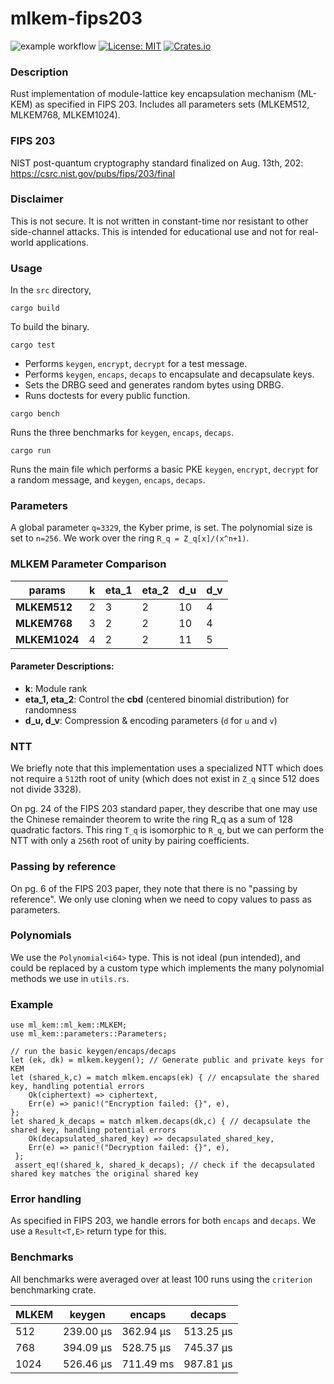 # mlkem-fips203

![example workflow](https://github.com/lattice-based-cryptography/ml-kem/actions/workflows/basic.yml/badge.svg)
[![License: MIT](https://img.shields.io/badge/License-MIT-brightgreen.svg)](https://opensource.org/licenses/MIT)
[![Crates.io](https://img.shields.io/crates/v/mlkem-fips203.svg)](https://crates.io/crates/mlkem-fips203)

### Description

Rust implementation of module-lattice key encapsulation mechanism (ML-KEM) as specified in FIPS 203. Includes all parameters sets (MLKEM512, MLKEM768, MLKEM1024).

### FIPS 203

NIST post-quantum cryptography standard finalized on Aug. 13th, 202: https://csrc.nist.gov/pubs/fips/203/final

### Disclaimer

This is not secure. It is not written in constant-time nor resistant to other side-channel attacks. This is intended for educational use and not for real-world applications.

### Usage

 In the `src` directory,

`cargo build`

To build the binary.

`cargo test`

- Performs `keygen`, `encrypt`, `decrypt` for a test message.
- Performs `keygen`, `encaps`, `decaps` to encapsulate and decapsulate keys.
- Sets the DRBG seed and generates random bytes using DRBG.
- Runs doctests for every public function.

`cargo bench`

Runs the three benchmarks for `keygen`, `encaps`, `decaps`.

`cargo run`

Runs the main file which performs a basic PKE `keygen`, `encrypt`, `decrypt` for a random message, and `keygen`, `encaps`, `decaps`.

### Parameters

A global parameter `q=3329`, the Kyber prime, is set. The polynomial size is set to `n=256`. We work over the ring `R_q = Z_q[x]/(x^n+1)`.

### MLKEM Parameter Comparison  

| params     | k  | eta_1 | eta_2 | d_u | d_v |  
|------------|----|-------|-------|-----|-----|  
| **MLKEM512**  | 2  | 3     | 2     | 10  | 4   |  
| **MLKEM768**  | 3  | 2     | 2     | 10  | 4   |  
| **MLKEM1024** | 4  | 2     | 2     | 11  | 5   |  

#### Parameter Descriptions:

- **k**: Module rank  
- **eta_1, eta_2**: Control the **cbd** (centered binomial distribution) for randomness  
- **d_u, d_v**: Compression & encoding parameters (`d` for `u` and `v`) 

### NTT

We briefly note that this implementation uses a specialized NTT which does not require a `512`th root of unity (which does not exist in `Z_q` since 512 does not divide 3328). 

On pg. 24 of the FIPS 203 standard paper, they describe that one may use the Chinese remainder theorem to write the ring R_q as a sum of 128 quadratic factors. This ring `T_q` is isomorphic to `R_q`, but we can perform the NTT with only a `256`th root of unity by pairing coefficients.

### Passing by reference

On pg. 6 of the FIPS 203 paper, they note that there is no "passing by reference". We only use cloning when we need to copy values to pass as parameters.

### Polynomials

We use the `Polynomial<i64>` type. This is not ideal (pun intended), and could be replaced by a custom type which implements the many polynomial methods we use in `utils.rs`.

### Example

```
use ml_kem::ml_kem::MLKEM;
use ml_kem::parameters::Parameters;

// run the basic keygen/encaps/decaps
let (ek, dk) = mlkem.keygen(); // Generate public and private keys for KEM
let (shared_k,c) = match mlkem.encaps(ek) { // encapsulate the shared key, handling potential errors
    Ok(ciphertext) => ciphertext,
    Err(e) => panic!("Encryption failed: {}", e),
};
let shared_k_decaps = match mlkem.decaps(dk,c) { // decapsulate the shared key, handling potential errors
    Ok(decapsulated_shared_key) => decapsulated_shared_key,
    Err(e) => panic!("Decryption failed: {}", e),
 };
 assert_eq!(shared_k, shared_k_decaps); // check if the decapsulated shared key matches the original shared key
```

### Error handling

As specified in FIPS 203, we handle errors for both `encaps` and `decaps`. We use a `Result<T,E>` return type for this.

### Benchmarks

All benchmarks were averaged over at least 100 runs using the `criterion` benchmarking crate.

 MLKEM | keygen    | encaps    | decaps    |
-------|-----------|-----------|-----------|
 512   | 239.00 µs | 362.94 µs | 513.25 µs |
 768   | 394.09 µs | 528.75 µs | 745.37 µs |
 1024  | 526.46 µs | 711.49 ms | 987.81 µs |
